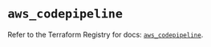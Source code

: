 # `aws_codepipeline`

Refer to the Terraform Registry for docs: [`aws_codepipeline`](https://registry.terraform.io/providers/hashicorp/aws/6.3.0/docs/resources/codepipeline).

